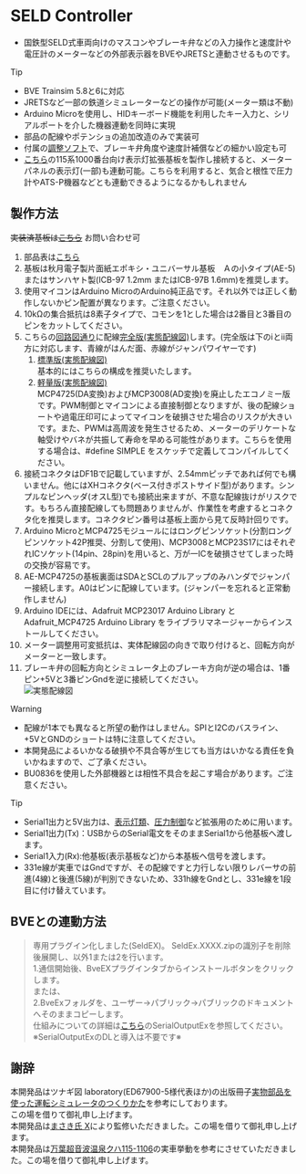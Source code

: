 # SELD Controller
- 国鉄型SELD式車両向けのマスコンやブレーキ弁などの入力操作と速度計や電圧計のメーターなどの外部表示器をBVEやJRETSと連動させるものです。

> [!TIP]
>- BVE Trainsim 5.8と6に対応
>- JRETSなど一部の鉄道シミュレーターなどの操作が可能(メーター類は不動)
>- Arduino Microを使用し、HIDキーボード機能を利用したキー入力と、シリアルポートを介した機器連動を同時に実現
>- 部品の配線やポテンショの追加改造のみで実装可
>- 付属の[調整ソフト](https://github.com/GraphTechKEN/MC53_ME38_BVE_VM/releases/)で、ブレーキ弁角度や速度計補償などの細かい設定も可
>- [こちら](115-1000_Display)の115系1000番台向け表示灯拡張基板を製作し接続すると、メーターパネルの表示灯(一部)も連動可能。こちらを利用すると、気合と根性で圧力計やATS-P機器などとも連動できるようになるかもしれません

## 製作方法
~~実装済基板は[こちら](http://graphtechken.booth.pm/items/6223832)~~ お問い合わせ可  
1. 部品表は[こちら](部品表.pdf)
2. 基板は秋月電子製片面紙エポキシ・ユニバーサル基板　Ａの小タイプ(AE-5)またはサンハヤト製(ICB-97 1.2mm またはICB-97B 1.6mm)を推奨します。
3. 使用マイコンはArduino MicroのArduino純正品です。それ以外では正しく動作しないかピン配置が異なります。ご注意ください。
4. 10kΩの集合抵抗は8素子タイプで、コモンを1とした場合は2番目と3番目のピンをカットしてください。
5. こちらの[回路図通り](ME38_MC53_BVE_VM_V4.2.0.6.pdf)に配線[完全版(実態配線図)](ME38_MC53_BVE_VM_V4.2.0.6.png)します。(完全版は下のⅰとⅱ両方に対応します、青線がはんだ面、赤線がジャンパワイヤーです)  
   1. [標準版(実態配線図)](ME38_MC53_BVE_VM_V4.2.0.6_Normal.png)  
      基本的にはこちらの構成を推奨いたします。  
   2. [軽量版(実態配線図)](ME38_MC53_BVE_VM_V4.2.0.6_Simple.png)  
      MCP4725(DA変換)およびMCP3008(AD変換)を廃止したエコノミー版です。PWM制御とマイコンによる直接制御となりますが、後の配線ショートや過電圧印可によってマイコンを破損させた場合のリスクが大きいです。また、PWMは高周波を発生させるため、メーターのデリケートな軸受けやバネが共振して寿命を早める可能性があります。こちらを使用する場合は、#define SIMPLE をスケッチで定義してコンパイルしてください。
7. 接続コネクタはDF1Bで記載していますが、2.54mmピッチであれば何でも構いません。他にはXHコネクタ(ベース付きポストサイド型)があります。シンプルなピンヘッダ(オスL型)でも接続出来ますが、不意な配線抜けがリスクです。もちろん直接配線しても問題ありませんが、作業性を考慮するとコネクタ化を推奨します。コネクタピン番号は基板上面から見て反時計回りです。
8. Arduino MicroとMCP4725モジュールにはロングピンソケット(分割ロングピンソケット42P推奨、分割して使用)、MCP3008とMCP23S17にはそれぞれICソケット(14pin、28pin)を用いると、万が一ICを破損させてしまった時の交換が容易です。
9. AE-MCP4725の基板裏面はSDAとSCLのプルアップのみハンダでジャンパー接続します。A0はピンに配線しています。(ジャンパーを忘れると正常動作しません)
10. Arduino IDEには、Adafruit MCP23017 Arduino Library と Adafruit_MCP4725 Arduino Library をライブラリマネージャーからインストールしてください。
11. メーター調整用可変抵抗は、実体配線図の向きで取り付けると、回転方向がメーターと一致します。
12. ブレーキ弁の回転方向とシミュレータ上のブレーキ方向が逆の場合は、1番ピン+5Vと3番ピンGndを逆に接続してください。  
   ![実態配線図](ME38_MC53_BVE_VM_V4.2.0.6.png)

> [!WARNING]
>- 配線が1本でも異なると所望の動作はしません。SPIとI2Cのバスライン、+5VとGNDのショートは特に注意してください。
>- 本開発品によるいかなる破損や不具合等が生じても当方はいかなる責任を負いかねますので、ご了承ください。
>- BU0836を使用した外部機器とは相性不具合を起こす場合があります。ご注意ください。

> [!TIP]
>- Serial1出力と5V出力は、[表示灯類](https://github.com/GraphTechKEN/115-1000_Display)、[圧力制御](https://github.com/GraphTechKEN/Densei)など拡張用のために用います。
>- Serial1出力(Tx)：USBからのSerial電文をそのままSerial1から他基板へ渡します。
>- Serial1入力(Rx):他基板(表示基板など)から本基板へ信号を渡します。
>- 331e線が実車ではGndですが、その配線ですと力行しない限りレバーサの前進(4線)と後進(5線)が判別できないため、331h線をGndとし、331e線を1段目に付け替えています。

## BVEとの連動方法
> 専用プラグイン化しました(SeldEX)。
> SeldEx.XXXX.zipの識別子を削除後展開し、以外1または2を行います。  
> 1.通信開始後、BveEXプラグインタブからインストールボタンをクリックします。  
> または、  
> 2.BveExフォルダを、ユーザー->パブリック->パブリックのドキュメントへそのままコピーします。  
> 仕組みについての詳細は[こちら](https://github.com/GraphTechKEN/SerialOutputEx)のSerialOutputExを参照してください。※SerialOutputExのDLと導入は不要です※

## 謝辞
本開発品はツナギ図 laboratory(ED67900-5様代表ほか)の出版冊子[実物部品を使った運転シミュレータのつくりかた](https://booth.pm/ja/items/1756291)を参考にしております。  
この場を借りて御礼申し上げます。  
本開発品は[まさき氏 X](https://x.com/ME48GEB1)により監修いただきました。この場を借りて御礼申し上げます。  
本開発品は[万葉超音波温泉クハ115-1106](https://x.com/manyoonsen)の実車挙動を参考にさせていただきました。この場を借りて御礼申し上げます。

